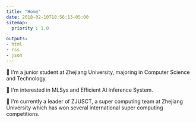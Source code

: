 ```yaml
---
title: "Home"
date: 2018-02-10T18:56:13-05:00
sitemap:
  priority : 1.0

outputs:
- html
- rss
- json
---
```

🏫 I'm a junior student at Zhejiang University, majoring in Computer Science and Technology.

🔭 I'm interested in MLSys and Efficient AI Inference System.

🚀 I'm currently a leader of ZJUSCT, a super computing team at Zhejiang University which has won several international super computing competitions.
